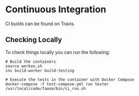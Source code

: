 # Continuous Integration

CI builds can be found on Travis.

## Checking Locally

To check things locally you can run the following:

```
# Build the containers
source workon.sh
inv build-worker build-testing

# Execute the tests in the container with Docker Compose
docker-compose -f test-compose.yml run tester /usr/local/code/faasm/bin/ci_run.sh
```
